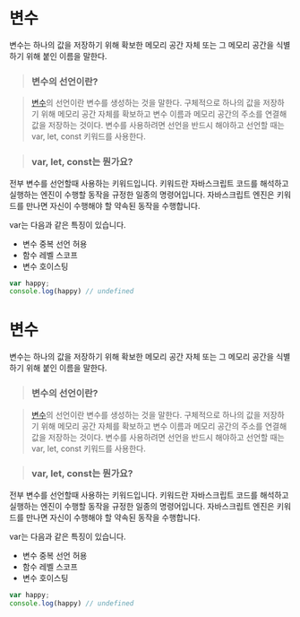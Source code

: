 # 변수
  변수는 하나의 값을 저장하기 위해 확보한 메모리 공간 자체 또는 그 메모리 공간을 식별하기 위해 붙인 이름을 말한다.

> ### **변수의 선언이란?** 

>[변수](www.google.com)의 선언이란 변수를 생성하는 것을 말한다. 구체적으로 하나의 값을 저장하기 위해 메모리 공간 자체를 확보하고 변수 이름과 메모리 공간의 주소를 연결해 값을 저장하는 것이다. 
변수를 사용하려면 선언을 반드시 해야하고 선언할 때는 var, let, const 키워드를 사용한다.

>### var, let, const는 뭔가요?
전부 변수를 선언할때 사용하는 키워드입니다. 키워드란 자바스크립트 코드를 해석하고 실행하는 엔진이 수행할 동작을 규정한 일종의 명령어입니다.
자바스크립트 엔진은 키워드를 만나면 자신이 수행해야 할 약속된 동작을 수행합니다.

var는 다음과 같은 특징이 있습니다.
- 변수 중복 선언 허용
- 함수 레벨 스코프
- 변수 호이스팅

```javascript
var happy;
console.log(happy) // undefined
```

# 변수
  변수는 하나의 값을 저장하기 위해 확보한 메모리 공간 자체 또는 그 메모리 공간을 식별하기 위해 붙인 이름을 말한다.

> ### **변수의 선언이란?** 

>[변수](www.google.com)의 선언이란 변수를 생성하는 것을 말한다. 구체적으로 하나의 값을 저장하기 위해 메모리 공간 자체를 확보하고 변수 이름과 메모리 공간의 주소를 연결해 값을 저장하는 것이다. 
변수를 사용하려면 선언을 반드시 해야하고 선언할 때는 var, let, const 키워드를 사용한다.

>### var, let, const는 뭔가요?
전부 변수를 선언할때 사용하는 키워드입니다. 키워드란 자바스크립트 코드를 해석하고 실행하는 엔진이 수행할 동작을 규정한 일종의 명령어입니다.
자바스크립트 엔진은 키워드를 만나면 자신이 수행해야 할 약속된 동작을 수행합니다.

var는 다음과 같은 특징이 있습니다.
- 변수 중복 선언 허용
- 함수 레벨 스코프
- 변수 호이스팅

```javascript
var happy;
console.log(happy) // undefined
```